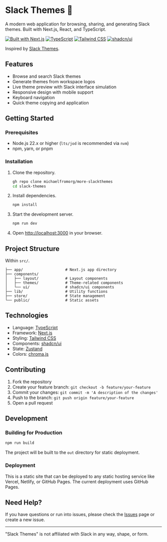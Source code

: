 # Slack Themes 🎨

A modern web application for browsing, sharing, and generating Slack themes. Built with Next.js, React, and TypeScript.

[![Built with Next.js](https://img.shields.io/badge/Built_with-Next.js-black?style=flat-square&logo=next.js)](https://nextjs.org)
[![TypeScript](https://img.shields.io/badge/TypeScript-Ready-blue?style=flat-square&logo=typescript)](https://www.typescriptlang.org)
[![Tailwind CSS](https://img.shields.io/badge/Tailwind_CSS-Styled-38B2AC?style=flat-square&logo=tailwind-css)](https://tailwindcss.com)
[![shadcn/ui](https://img.shields.io/badge/shadcn/ui-Components-black?style=flat-square)](https://ui.shadcn.com)

Inspired by [Slack Themes](https://slackthemes.com).

## Features

- Browse and search Slack themes
- Generate themes from workspace logos
- Live theme preview with Slack interface simulation
- Responsive design with mobile support
- Keyboard navigation
- Quick theme copying and application

## Getting Started

### Prerequisites

- Node.js 22.x or higher (`lts/jod` is recommended via `nvm`)
- npm, yarn, or pnpm

### Installation

1. Clone the repository.

    ```bash
    gh repo clone michaelfromorg/more-slackthemes
    cd slack-themes
    ```

2. Install dependencies.

    ```bash
    npm install
    ```

3. Start the development server.

    ```bash
    npm run dev
    ```

4. Open [http://localhost:3000](http://localhost:3000) in your browser.

## Project Structure

Within `src/`.

```plaintext
├── app/                   # Next.js app directory
├── components/
│   ├── layout/            # Layout components
│   ├── themes/            # Theme-related components
│   └── ui/                # shadcn/ui components
├── lib/                   # Utility functions
├── store/                 # State management
└── public/                # Static assets
```

## Technologies

- Language: [TypeScript](https://typescriptlang.org)
- Framework: [Next.js](https://nextjs.org)
- Styling: [Tailwind CSS](https://tailwindcss.com)
- Components: [shadcn/ui](https://ui.shadcn.com)
- State: [Zustand](https://github.com/pmndrs/zustand)
- Colors: [chroma.js](https://gka.github.io/chroma.js)

## Contributing

1. Fork the repository
2. Create your feature branch: `git checkout -b feature/your-feature`
3. Commit your changes: `git commit -m 'A description of the changes'`
4. Push to the branch: `git push origin feature/your-feature`
5. Open a pull request

## Development

### Building for Production

```bash
npm run build
```

The project will be built to the `out` directory for static deployment.

### Deployment

This is a static site that can be deployed to any static hosting service like Vercel, Netlify, or GitHub Pages. The current deployment uses GitHub Pages.

## Need Help?

If you have questions or run into issues, please check the [Issues](https://github.com/michaelfromorg/more-slackthemes/issues) page or create a new issue.

---

"Slack Themes" is not affiliated with Slack in any way, shape, or form.

